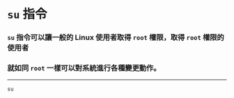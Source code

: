 # ```su``` 指令
### ```su``` 指令可以讓一般的 Linux 使用者取得 ```root``` 權限，取得 ```root``` 權限的使用者
### 就如同 ```root``` 一樣可以對系統進行各種變更動作。
 -------------------------------------------------------
```su                                                ```
